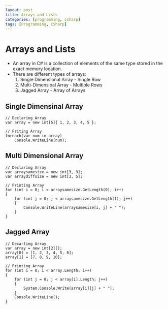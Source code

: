```yaml
---
layout: post
title: Arrays and Lists
categories: [programming, csharp]
tags: [Programming, CSharp]
---
```


# Arrays and Lists

- An array in C# is a collection of elements of the same type stored in the exact memory location.
- There are different types of arrays:
	1. Single Dimensional Array - Single Row
	2. Multi-Dimensioal Array - Multiple Rows
	3. Jagged Array - Array of Arrays


## Single Dimensinal Array

```
// Declaring Array
var array = new int[5]{ 1, 2, 3, 4, 5 };

// Priting Array
foreach(var num in array)
    Console.WriteLine(num);
```

## Multi Dimensional Array

```
// Declaring Array
var arraysamesize = new int[3, 3];
var arraydiffsize = new int[3, 5];

// Printing Array
for (int i = 0; i < arraysamesize.GetLength(0); i++)
{
    for (int j = 0; j < arraysamesize.GetLength(1); j++)
    {
        Console.WriteLine(arraysamesize[i, j] + " ");
    }
}
```

## Jagged Array

```
// Decarling Array
var array = new int[2][];
array[0] = [1, 2, 3, 4, 5, 6];
array[1] = [7, 8, 9, 10];

// Printing Array
for (int i = 0; i < array.Length; i++)
{
    for (int j = 0; j < array[i].Length; j++)
    {
        System.Console.Write(array[i][j] + " ");
    }
    Console.WriteLine();
}
```



